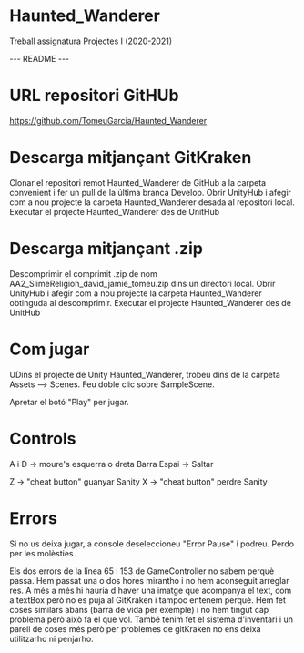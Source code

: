 # Haunted_Wanderer
Treball assignatura Projectes I (2020-2021)



--- README ---

URL repositori GitHUb
=====================
https://github.com/TomeuGarcia/Haunted_Wanderer


Descarga mitjançant GitKraken
=============================
Clonar el repositori remot Haunted_Wanderer de GitHub a la carpeta convenient i fer un pull de la última branca Develop. 
Obrir UnityHub i afegir com a nou projecte la carpeta Haunted_Wanderer desada al repositori local.
Executar el projecte Haunted_Wanderer des de UnitHub

Descarga mitjançant .zip
========================
Descomprimir el comprimit .zip de nom AA2_SlimeReligion_david_jamie_tomeu.zip dins 
un directori local. 
Obrir UnityHub i afegir com a nou projecte la carpeta Haunted_Wanderer obtinguda al descomprimir.
Executar el projecte Haunted_Wanderer des de UnitHub


Com jugar
=========
UDins el projecte de Unity Haunted_Wanderer, trobeu dins de la carpeta Assets --> Scenes. Feu doble clic sobre SampleScene.

Apretar el botó "Play" per jugar.

Controls
========

A i D -> moure's esquerra o dreta
Barra Espai -> Saltar

Z -> "cheat button" guanyar Sanity
X -> "cheat button" perdre Sanity

Errors
=========
Si no us deixa jugar, a console deseleccioneu "Error Pause" i podreu. Perdo per les molèsties.

Els dos errors de la línea 65 i 153 de GameController no sabem perquè passa. Hem passat una o dos hores mirantho i no hem aconseguit arreglar res.
A més a més hi hauria d'haver una imatge que acompanya el text, com a textBox però no es puja al GitKraken i tampoc entenem perquè. Hem fet coses similars
abans (barra de vida per exemple) i no hem tingut cap problema però això fa el que vol. També tenim fet el sistema d'inventari i un parell de coses més
però per problemes de gitKraken no ens deixa utilitzarho ni penjarho.

